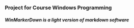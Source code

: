 ### Project for Course Windows Programming
##### WinMarkerDown is a light version of markdown software 
